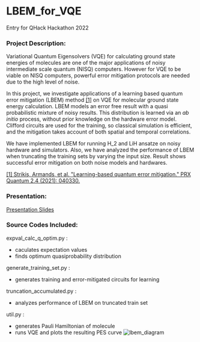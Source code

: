 # LBEM_for_VQE
Entry for QHack Hackathon 2022

### Project Description: 

Variational Quantum Eigensolvers (VQE) for calculating ground state energies of molecules are one of the major applications of noisy intermediate scale quantum (NISQ) computers. However for VQE to be viable on NISQ computers, powerful error mitigation protocols are needed due to the high level of noise.

In this project, we investigate applications of a learning based quantum error mitigation (LBEM) method [[1]](https://doi.org/10.1103/PRXQuantum.2.040330) on VQE for molecular ground state energy calculation. LBEM models an error free result with a quasi probabilistic mixture of noisy results. This distribution is learned via an _ab initio_ process, without prior knowledge on the hardware error model. Clifford circuits are used for the training, so classical simulation is efficient, and the mitigation takes account of both spatial and temporal correlations.

We have implemented LBEM for running H_2 and LiH ansatze on noisy hardware and simulators. Also, we have analyzed the performance of LBEM when truncating the training sets by varying the input size. Result shows successful error mitigation on both noise models and hardwares.

[[1] Strikis, Armands, et al. "Learning-based quantum error mitigation." PRX Quantum 2.4 (2021): 040330.](https://doi.org/10.1103/PRXQuantum.2.040330)

### Presentation: 
[Presentation Slides](https://docs.google.com/presentation/d/1APkuSyKE1_9k7hti1yeiNjLVo_kmxJ_YFD8aDVKGvWw/edit?usp=sharing)

### Source Codes Included:
expval_calc_q_optim.py : 
  - caculates expectation values
  - finds optimum quasiprobability distribution

generate_training_set.py :
  - generates training and error-mitigated circuits for learning

truncation_accumulated.py :
  - analyzes performance of LBEM on truncated train set

util.py :
  - generates Pauli Hamiltonian of molecule
  - runs VQE and plots the resulting PES curve
![lbem_diagram](https://user-images.githubusercontent.com/54147950/155768837-adc182b0-1685-4da3-b454-5f395498554d.png)

